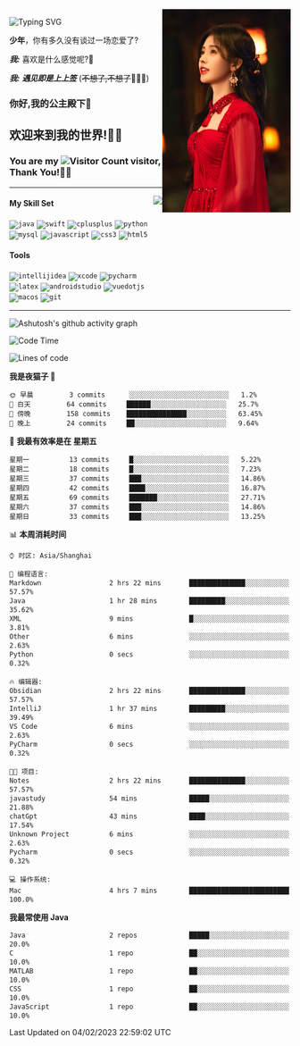 <!-- **wql521/wql521** is a ✨ _special_ ✨ repository because its `README.md` (this file) appears on your GitHub profile. -->
<img align="right" width=230 src="https://github.com/wql521/wql521/blob/main/鞠婧祎.jpg">

![Typing SVG](https://readme-typing-svg.demolab.com?font=Fira+Code&weight=700&size=31&pause=1000&width=500&height=55&lines=Hi+there%2C+I%E2%80%98m+%E5%B0%98%E4%B8%96%E7%83%9F%E9%9B%A8%E5%AE%A2+!+%F0%9F%AB%B6%F0%9F%8F%BB;%E4%BD%A0%E5%A5%BD%2C+%E6%88%91%E6%98%AF+%E5%B0%98%E4%B8%96%E7%83%9F%E9%9B%A8%E5%AE%A2+!+%F0%9F%AB%B6%F0%9F%8F%BB)

  **少年**，你有多久没有谈过一场恋爱了?
    
  ***我:*** 喜欢是什么感觉呢?🤔
 
  ***我:*** ***遇见即是上上签*** (~~不想了,不想了~~🤦🏻‍♂️)
  ### 你好,我的公主殿下👑
## **欢迎来到我的世界!🥳🥳**

### You are my ![Visitor Count](https://profile-counter.glitch.me/wql521/count.svg) visitor, Thank You!🎉🎉
---


<!-- github-stats:start -->
<img align="right" height="180" src="https://github-readme-stats.vercel.app/api?username=wql521&show_icons=true&count_private=true&locale=cn"/>
<!-- github-stats:end -->


#### My Skill Set
<!-- languages:start -->
<!-- prettier-ignore-start -->
<!-- markdownlint-disable -->
<code><img height="20" src="http://simpleicons.p2hp.com/icons/java.svg" alt="java" /></code>
<code><img height="20" src="https://cdn.simpleicons.org/swift" alt="swift" /></code>
<code><img height="20" src="https://cdn.simpleicons.org/cplusplus" alt="cplusplus" /></code>
<code><img height="20" src="https://cdn.simpleicons.org/python" alt="python" /></code>
<code><img height="20" src="https://cdn.simpleicons.org/mysql" alt="mysql" /></code>
<code><img height="20" src="https://cdn.simpleicons.org/javascript" alt="javascript" /></code>
<code><img height="20" src="https://cdn.simpleicons.org/css3" alt="css3" /></code>
<code><img height="20" src="https://cdn.simpleicons.org/html5" alt="html5" /></code>
<!-- markdownlint-restore -->
<!-- prettier-ignore-end -->

<!-- languages:end -->


#### Tools

<!-- tools:start -->
<!-- prettier-ignore-start -->
<!-- markdownlint-disable -->
<code><img height="20" src="https://cdn.simpleicons.org/intellijidea" alt="intellijidea" /></code>
<code><img height="20" src="https://cdn.simpleicons.org/xcode" alt="xcode" /></code>
<code><img height="20" src="https://cdn.simpleicons.org/pycharm" alt="pycharm" /></code>
<code><img height="20" src="https://cdn.simpleicons.org/latex" alt="latex" /></code>
<code><img height="20" src="https://cdn.simpleicons.org/androidstudio" alt="androidstudio" /></code>
<code><img height="20" src="https://cdn.simpleicons.org/vuedotjs" alt="vuedotjs" /></code>
<code><img height="20" src="https://cdn.simpleicons.org/macos" alt="macos" /></code>
<code><img height="20" src="https://cdn.simpleicons.org/git" alt="git" /></code>
<!-- markdownlint-restore -->
<!-- prettier-ignore-end -->

<!-- tools:end -->

---

![Ashutosh's github activity graph](https://github-readme-activity-graph.cyclic.app/graph?username=wql521&theme=github-light)


<!--START_SECTION:waka-->
![Code Time](http://img.shields.io/badge/Code%20Time-5%20hrs%2042%20mins-blue)

![Lines of code](https://img.shields.io/badge/%E4%BB%8E%E3%80%8CHello%20World%E3%80%8D%E8%B5%B7%E6%88%91%E5%B7%B2%E7%BB%8F%E5%86%99%E4%BA%86-373%20Thousand%20%E8%A1%8C%E4%BB%A3%E7%A0%81-blue)

**我是夜猫子 🦉** 

```text
🌞 早晨         3 commits      ░░░░░░░░░░░░░░░░░░░░░░░░░   1.2% 
🌆 白天         64 commits     ██████░░░░░░░░░░░░░░░░░░░   25.7% 
🌃 傍晚         158 commits    ███████████████░░░░░░░░░░   63.45% 
🌙 晚上         24 commits     ██░░░░░░░░░░░░░░░░░░░░░░░   9.64%

```
📅 **我最有效率是在 星期五** 

```text
星期一          13 commits     █░░░░░░░░░░░░░░░░░░░░░░░░   5.22% 
星期二          18 commits     █░░░░░░░░░░░░░░░░░░░░░░░░   7.23% 
星期三          37 commits     ███░░░░░░░░░░░░░░░░░░░░░░   14.86% 
星期四          42 commits     ████░░░░░░░░░░░░░░░░░░░░░   16.87% 
星期五          69 commits     ███████░░░░░░░░░░░░░░░░░░   27.71% 
星期六          37 commits     ███░░░░░░░░░░░░░░░░░░░░░░   14.86% 
星期日          33 commits     ███░░░░░░░░░░░░░░░░░░░░░░   13.25%

```


📊 **本周消耗时间** 

```text
⌚︎ 时区: Asia/Shanghai

💬 编程语言: 
Markdown                 2 hrs 22 mins       ██████████████░░░░░░░░░░░   57.57% 
Java                     1 hr 28 mins        █████████░░░░░░░░░░░░░░░░   35.62% 
XML                      9 mins              █░░░░░░░░░░░░░░░░░░░░░░░░   3.81% 
Other                    6 mins              ░░░░░░░░░░░░░░░░░░░░░░░░░   2.63% 
Python                   0 secs              ░░░░░░░░░░░░░░░░░░░░░░░░░   0.32%

🔥 编辑器: 
Obsidian                 2 hrs 22 mins       ██████████████░░░░░░░░░░░   57.57% 
IntelliJ                 1 hr 37 mins        █████████░░░░░░░░░░░░░░░░   39.49% 
VS Code                  6 mins              ░░░░░░░░░░░░░░░░░░░░░░░░░   2.63% 
PyCharm                  0 secs              ░░░░░░░░░░░░░░░░░░░░░░░░░   0.32%

🐱‍💻 项目: 
Notes                    2 hrs 22 mins       ██████████████░░░░░░░░░░░   57.57% 
javastudy                54 mins             █████░░░░░░░░░░░░░░░░░░░░   21.88% 
chatGpt                  43 mins             ████░░░░░░░░░░░░░░░░░░░░░   17.54% 
Unknown Project          6 mins              ░░░░░░░░░░░░░░░░░░░░░░░░░   2.63% 
Pycharm                  0 secs              ░░░░░░░░░░░░░░░░░░░░░░░░░   0.32%

💻 操作系统: 
Mac                      4 hrs 7 mins        █████████████████████████   100.0%

```

**我最常使用 Java** 

```text
Java                     2 repos             █████░░░░░░░░░░░░░░░░░░░░   20.0% 
C                        1 repo              ██░░░░░░░░░░░░░░░░░░░░░░░   10.0% 
MATLAB                   1 repo              ██░░░░░░░░░░░░░░░░░░░░░░░   10.0% 
CSS                      1 repo              ██░░░░░░░░░░░░░░░░░░░░░░░   10.0% 
JavaScript               1 repo              ██░░░░░░░░░░░░░░░░░░░░░░░   10.0%

```



 Last Updated on 04/02/2023 22:59:02 UTC
<!--END_SECTION:waka-->


